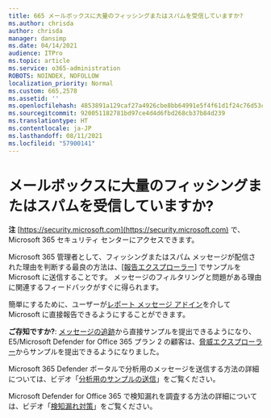 ```yaml
---
title: 665 メールボックスに大量のフィッシングまたはスパムを受信して​​いますか?
ms.author: chrisda
author: chrisda
manager: dansimp
ms.date: 04/14/2021
audience: ITPro
ms.topic: article
ms.service: o365-administration
ROBOTS: NOINDEX, NOFOLLOW
localization_priority: Normal
ms.custom: 665,2578
ms.assetid: ''
ms.openlocfilehash: 4853891a129caf27a4926cbe8bb64991e5f4f61d1f24c76d53c6d61baa598ea9
ms.sourcegitcommit: 920051182781bd97ce4d4d6fbd268cb37b84d239
ms.translationtype: HT
ms.contentlocale: ja-JP
ms.lasthandoff: 08/11/2021
ms.locfileid: "57900141"
---
```

# <a name="are-you-receiving-too-much-phish-or-spam-in-your-mailbox"></a>メールボックスに大量のフィッシングまたはスパムを受信して​​いますか?

**注** [https://security.microsoft.com](https://security.microsoft.com) で、Microsoft 365 セキュリティ センターにアクセスできます。

Microsoft 365 管理者として、フィッシングまたはスパム メッセージが配信された理由を判断する最良の方法は、[[報告エクスプローラー](https://security.microsoft.com/reportsubmission)] でサンプルを Microsoft に送信することです。 メッセージのフィルタリングと問題がある理由に関連するフィードバックがすぐに得られます。

簡単にするために、ユーザーが[レポート メッセージ アドイン](https://appsource.microsoft.com/product/office/WA104381180?src=office&tab=Overview)を介して Microsoft に直接報告できるようにすることができます。

**ご存知ですか?**: [メッセージの追跡](https://security.microsoft.com/messagetrace)から直接サンプルを提出できるようになり、E5/Microsoft Defender for Office 365 プラン 2 の顧客は、[脅威エクスプローラー](https://docs.microsoft.com/microsoft-365/security/office-365-security/threat-explorer)からサンプルを提出できるようになりました。

Microsoft 365 Defender ポータルで分析用のメッセージを送信する方法の詳細については、ビデオ「[分析用のサンプルの送信](https://go.microsoft.com/fwlink/?linkid=2166435)」をご覧ください。

Microsoft Defender for Office 365 で検知漏れを調査する方法の詳細については、ビデオ「[検知漏れ対策](https://go.microsoft.com/fwlink/?linkid=2166434)」をご覧ください。
